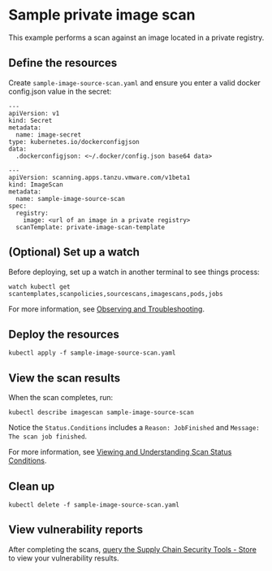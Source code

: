 # Sample private image scan

This example performs a scan against an image located in a private registry.

## <a id="define-resources"></a>Define the resources

Create `sample-image-source-scan.yaml` and ensure you enter a valid docker config.json value in the secret:

```
---
apiVersion: v1
kind: Secret
metadata:
  name: image-secret
type: kubernetes.io/dockerconfigjson
data:
  .dockerconfigjson: <~/.docker/config.json base64 data>

---
apiVersion: scanning.apps.tanzu.vmware.com/v1beta1
kind: ImageScan
metadata:
  name: sample-image-source-scan
spec:
  registry:
    image: <url of an image in a private registry>
  scanTemplate: private-image-scan-template
```

## <a id="set-up-watch"></a>(Optional) Set up a watch

Before deploying, set up a watch in another terminal to see things process:

```
watch kubectl get scantemplates,scanpolicies,sourcescans,imagescans,pods,jobs
```

For more information, see [Observing and Troubleshooting](../observing.md).

## <a id="deploy-resources"></a>Deploy the resources

```
kubectl apply -f sample-image-source-scan.yaml
```

## <a id="view-scan-results"></a>View the scan results

When the scan completes, run:

```
kubectl describe imagescan sample-image-source-scan
```

Notice the `Status.Conditions` includes a `Reason: JobFinished` and `Message: The scan job finished`.

For more information, see [Viewing and Understanding Scan Status Conditions](../results.md).

## <a id="clean-up"></a>Clean up

```
kubectl delete -f sample-image-source-scan.yaml
```

## <a id="view-vuln-reports"></a>View vulnerability reports

After completing the scans, [query the Supply Chain Security Tools - Store](../../scst-store/query-data.md) to view your vulnerability results.
